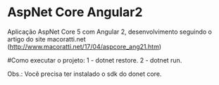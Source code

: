 # AspNet Core Angular2
Aplicação AspNet Core 5 com Angular 2, desenvolvimento seguindo o artigo do site macoratti.net (http://www.macoratti.net/17/04/aspcore_ang21.htm)





#Como executar o projeto:
1 - dotnet restore.
2 - dotnet run.

Obs.: Você precisa ter instalado o sdk do donet core.
